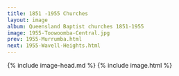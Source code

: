 ```yaml
---
title: 1851 -1955 Churches
layout: image
album: Queensland Baptist churches 1851-1955
image: 1955-Toowoomba-Central.jpg
prev: 1955-Murrumba.html
next: 1955-Wavell-Heights.html
---
```

 {% include image-head.md %}
{% include image.html %}
